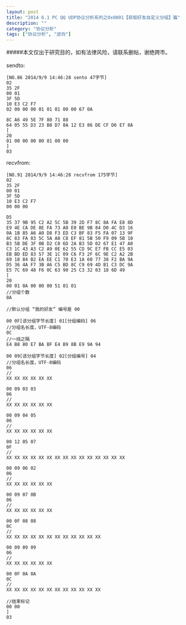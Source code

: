 ```yaml
---
layout: post
title: "2014 6.1 PC QQ UDP协议分析系列之0x0001【获取好友自定义分组】篇"
description: ""
category: "协议分析"
tags: ["协议分析", "逆向"]
---
```

#####本文仅出于研究目的，如有法律风险，请联系删帖，谢绝跨市。  
<br/>
sendto:

	[NO.86 2014/9/9 14:46:28 sento 47字节]
	02
	35 2F
	00 01
	3F 5D
	10 E3 C2 F7
	02 00 00 00 01 01 01 00 00 67 0A 
	
	8C A6 49 5E 7F 80 71 88 
	64 05 55 D3 23 B8 D7 8A 12 E3 86 DE CF D6 E7 8A
	[
	20
	01 00 00 00 00 01 00 00
	]
	03

recvfrom:

	[NO.91 2014/9/9 14:46:28 recvfrom 175字节]
	02
	35 2F
	00 01
	3F 5D
	10 E3 C2 F7
	00 00 00

	D5
	35 37 9B 95 C2 A2 5C 5B 39 2D F7 8C 8A FA E8 8D
	E9 4E CA DE 8E FA 73 A0 E0 BE 9B 84 D0 4C D3 16
	0A 1B 85 A6 A0 D8 F3 ED C3 BF 83 F5 FA 07 13 9F
	8C 83 FA 83 5C 5A A8 C8 EF 81 5B 50 F9 09 5B 10
	B3 5B DE 3F 0B D2 C0 6D 2A B3 5D 02 67 E1 47 A0
	C3 1C 43 A3 C2 A9 0E 62 55 CD 9C E7 FB CC E5 03
	EB BD ED 83 57 3E 1C 09 C6 F3 2F 6C 9E C2 A2 2B
	69 18 84 B2 EA EE C1 70 E3 1A 60 77 38 F2 BA 9A
	D5 36 4A F7 3B A6 C5 BD 8C C9 69 4D B1 C3 DC 9A
	E5 7C 69 48 F6 0C 63 90 25 C3 32 03 18 6D 49
	[
	20 
	00 01 0A 00 00 00 51 01 01 
	//分组个数
	0A

	//默认分组 “我的好友” 编号是 00

	00 0F[该分组字节长度] 01[分组编码] 06
	//分组名长度，UTF-8编码 
	0C 
	//一线之隔
	E4 B8 80 E7 BA BF E4 B9 8B E9 9A 94 

	00 09[该分组字节长度] 02[分组编号] 04 
	//分组名长度，UTF-8编码
	06 
	//
	XX XX XX XX XX XX 

	00 09 03 03 
	06 
	//
	XX XX XX XX XX XX

	00 09 04 05 
	06 
	//
	XX XX XX XX XX XX

	00 12 05 07
	0F
	//
	XX XX XX XX XX XX XX XX XX XX XX XX XX XX XX

	00 09 06 02 
	06 
	//
	XX XX XX XX XX XX

	00 09 07 0B 
	06
	//
	XX XX XX XX XX XX 

	00 0F 08 08 
	0C 
	//
	XX XX XX XX XX XX XX XX XX XX XX XX 

	00 09 09 09 
	06 
	//
	XX XX XX XX XX XX 

	00 0F 0A 0A 
	0C 
	//
	XX XX XX XX XX XX XX XX XX XX XX XX 

	//结束标记
	00 00
	]
	03